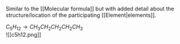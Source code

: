 Similar to the [[Molecular formula]] but with added detail about the structure/location of the participating [[Element|elements]]. 

$C_5 H_{12} \longrightarrow CH_3CH_2CH_2CH_2CH_3$    
![[c5h12.png]]